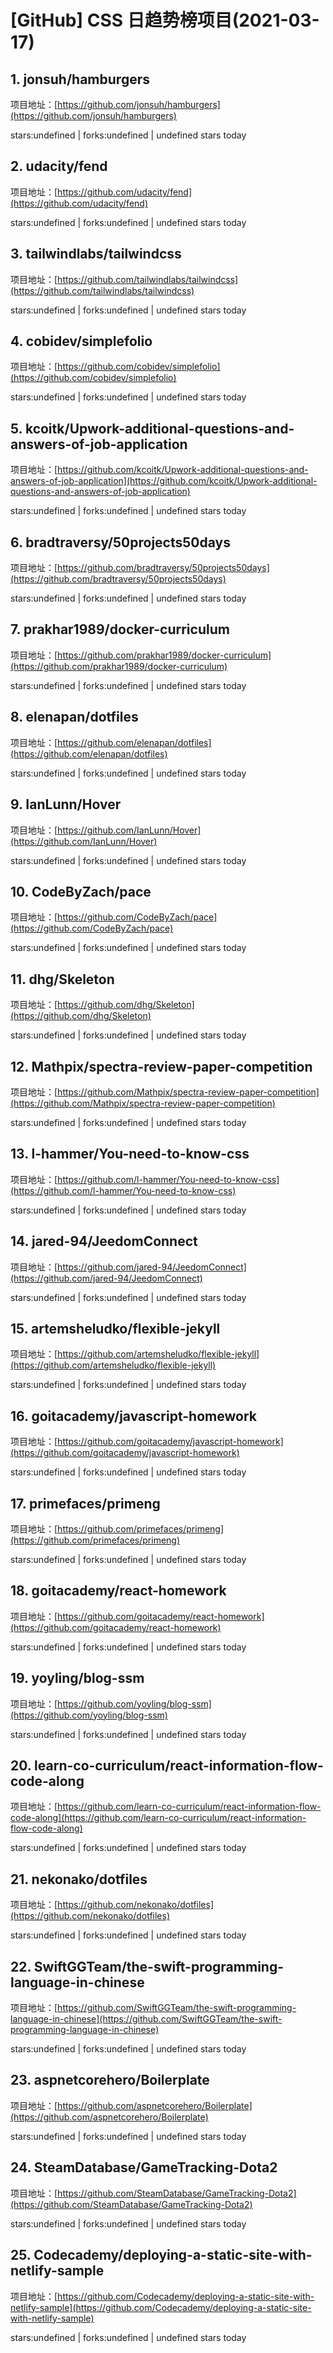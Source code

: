 # [GitHub] CSS 日趋势榜项目(2021-03-17)

## 1. jonsuh/hamburgers 

项目地址：[https://github.com/jonsuh/hamburgers](https://github.com/jonsuh/hamburgers)

stars:undefined | forks:undefined | undefined stars today 



## 2. udacity/fend 

项目地址：[https://github.com/udacity/fend](https://github.com/udacity/fend)

stars:undefined | forks:undefined | undefined stars today 



## 3. tailwindlabs/tailwindcss 

项目地址：[https://github.com/tailwindlabs/tailwindcss](https://github.com/tailwindlabs/tailwindcss)

stars:undefined | forks:undefined | undefined stars today 



## 4. cobidev/simplefolio 

项目地址：[https://github.com/cobidev/simplefolio](https://github.com/cobidev/simplefolio)

stars:undefined | forks:undefined | undefined stars today 



## 5. kcoitk/Upwork-additional-questions-and-answers-of-job-application 

项目地址：[https://github.com/kcoitk/Upwork-additional-questions-and-answers-of-job-application](https://github.com/kcoitk/Upwork-additional-questions-and-answers-of-job-application)

stars:undefined | forks:undefined | undefined stars today 



## 6. bradtraversy/50projects50days 

项目地址：[https://github.com/bradtraversy/50projects50days](https://github.com/bradtraversy/50projects50days)

stars:undefined | forks:undefined | undefined stars today 



## 7. prakhar1989/docker-curriculum 

项目地址：[https://github.com/prakhar1989/docker-curriculum](https://github.com/prakhar1989/docker-curriculum)

stars:undefined | forks:undefined | undefined stars today 



## 8. elenapan/dotfiles 

项目地址：[https://github.com/elenapan/dotfiles](https://github.com/elenapan/dotfiles)

stars:undefined | forks:undefined | undefined stars today 



## 9. IanLunn/Hover 

项目地址：[https://github.com/IanLunn/Hover](https://github.com/IanLunn/Hover)

stars:undefined | forks:undefined | undefined stars today 



## 10. CodeByZach/pace 

项目地址：[https://github.com/CodeByZach/pace](https://github.com/CodeByZach/pace)

stars:undefined | forks:undefined | undefined stars today 



## 11. dhg/Skeleton 

项目地址：[https://github.com/dhg/Skeleton](https://github.com/dhg/Skeleton)

stars:undefined | forks:undefined | undefined stars today 



## 12. Mathpix/spectra-review-paper-competition 

项目地址：[https://github.com/Mathpix/spectra-review-paper-competition](https://github.com/Mathpix/spectra-review-paper-competition)

stars:undefined | forks:undefined | undefined stars today 



## 13. l-hammer/You-need-to-know-css 

项目地址：[https://github.com/l-hammer/You-need-to-know-css](https://github.com/l-hammer/You-need-to-know-css)

stars:undefined | forks:undefined | undefined stars today 



## 14. jared-94/JeedomConnect 

项目地址：[https://github.com/jared-94/JeedomConnect](https://github.com/jared-94/JeedomConnect)

stars:undefined | forks:undefined | undefined stars today 



## 15. artemsheludko/flexible-jekyll 

项目地址：[https://github.com/artemsheludko/flexible-jekyll](https://github.com/artemsheludko/flexible-jekyll)

stars:undefined | forks:undefined | undefined stars today 



## 16. goitacademy/javascript-homework 

项目地址：[https://github.com/goitacademy/javascript-homework](https://github.com/goitacademy/javascript-homework)

stars:undefined | forks:undefined | undefined stars today 



## 17. primefaces/primeng 

项目地址：[https://github.com/primefaces/primeng](https://github.com/primefaces/primeng)

stars:undefined | forks:undefined | undefined stars today 



## 18. goitacademy/react-homework 

项目地址：[https://github.com/goitacademy/react-homework](https://github.com/goitacademy/react-homework)

stars:undefined | forks:undefined | undefined stars today 



## 19. yoyling/blog-ssm 

项目地址：[https://github.com/yoyling/blog-ssm](https://github.com/yoyling/blog-ssm)

stars:undefined | forks:undefined | undefined stars today 



## 20. learn-co-curriculum/react-information-flow-code-along 

项目地址：[https://github.com/learn-co-curriculum/react-information-flow-code-along](https://github.com/learn-co-curriculum/react-information-flow-code-along)

stars:undefined | forks:undefined | undefined stars today 



## 21. nekonako/dotfiles 

项目地址：[https://github.com/nekonako/dotfiles](https://github.com/nekonako/dotfiles)

stars:undefined | forks:undefined | undefined stars today 



## 22. SwiftGGTeam/the-swift-programming-language-in-chinese 

项目地址：[https://github.com/SwiftGGTeam/the-swift-programming-language-in-chinese](https://github.com/SwiftGGTeam/the-swift-programming-language-in-chinese)

stars:undefined | forks:undefined | undefined stars today 



## 23. aspnetcorehero/Boilerplate 

项目地址：[https://github.com/aspnetcorehero/Boilerplate](https://github.com/aspnetcorehero/Boilerplate)

stars:undefined | forks:undefined | undefined stars today 



## 24. SteamDatabase/GameTracking-Dota2 

项目地址：[https://github.com/SteamDatabase/GameTracking-Dota2](https://github.com/SteamDatabase/GameTracking-Dota2)

stars:undefined | forks:undefined | undefined stars today 



## 25. Codecademy/deploying-a-static-site-with-netlify-sample 

项目地址：[https://github.com/Codecademy/deploying-a-static-site-with-netlify-sample](https://github.com/Codecademy/deploying-a-static-site-with-netlify-sample)

stars:undefined | forks:undefined | undefined stars today 



